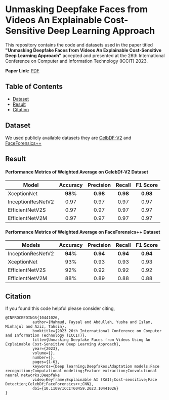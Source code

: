 # Unmasking Deepfake Faces from Videos An Explainable Cost-Sensitive Deep Learning Approach

This repository contains the code and datasets used in the paper titled **"Unmasking Deepfake Faces from Videos An Explainable Cost-Sensitive Deep Learning Approach"** accepted and presented at the 26th International Conference on Computer and Information Technology (ICCIT) 2023.

**Paper Link:** [PDF](https://www.researchgate.net/publication/378533983_Unmasking_Deepfake_Faces_from_Videos_Using_An_Explainable_Cost-Sensitive_Deep_Learning_Approach)

## Table of Contents
  - [Dataset](#dataset)
  - [Result](#result)
  - [Citation](#citation)

## Dataset
We used publicly available datasets they are [CelbDF-V2](https://github.com/yuezunli/celeb-deepfakeforensics) and [FaceForensics++](https://github.com/ondyari/FaceForensics)

## Result

####  Performance Metrics of Weighted Average on CelebDf-V2 Dataset

| Model         | Accuracy   | Precision  |  Recall | F1 Score   |
| ------------- |:-------------:| :-------------:| :-------------:| :-------------:| 
|  XceptionNet  | **98%**  | **0.98**  | **0.98**  | **0.98** |
|  InceptionResNetV2  | 0.97  |  0.97  | 0.97  | 0.97 |
|  EfficientNetV2S  | 0.97  | 0.97  | 0.97  | 0.97 |
|  EfficientNetV2M  | 0.97  | 0.97  | 0.97  | 0.97 |

####  Performance Metrics of Weighted Average on FaceForensics++ Dataset

| Models        | Accuracy   | Precision  |  Recall | F1 Score   |
| ------------- |:-------------:| :-------------:| :-------------:| :-------------:| 
|  InceptionResNetV2  | **94%**  |  **0.94**  | **0.94**  | **0.94** |
|  XceptionNet  | 93%  | 0.93  | 0.93  | 0.93 |
|  EfficientNetV2S  | 92%  | 0.92  | 0.92  | 0.92 |
|  EfficientNetV2M  | 88%  | 0.89  | 0.88  | 0.88 |



## Citation
If you found this code helpful please consider citing,
```
@INPROCEEDINGS{10441026,
            author={Mahmud, Faysal and Abdullah, Yusha and Islam, Minhajul and Aziz, Tahsin},
            booktitle={2023 26th International Conference on Computer and Information Technology (ICCIT)}, 
            title={Unmasking Deepfake Faces from Videos Using An Explainable Cost-Sensitive Deep Learning Approach}, 
            year={2023},
            volume={},
            number={},
            pages={1-6},
            keywords={Deep learning;Deepfakes;Adaptation models;Face recognition;Computational modeling;Feature extraction;Convolutional neural networks;Deepfake               
            video;Keyframe;Explainable AI (XAI);Cost-sensitive;Face Detection;CelebDf;FaceForensics++;CNN},
            doi={10.1109/ICCIT60459.2023.10441026}
}
```
